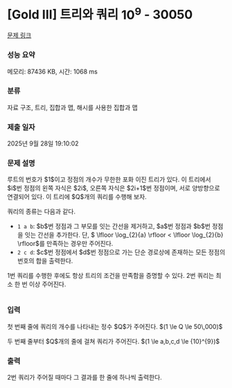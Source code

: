 # [Gold III] 트리와 쿼리 ${10}^{9}$ - 30050 

[문제 링크](https://www.acmicpc.net/problem/30050) 

### 성능 요약

메모리: 87436 KB, 시간: 1068 ms

### 분류

자료 구조, 트리, 집합과 맵, 해시를 사용한 집합과 맵

### 제출 일자

2025년 9월 28일 19:10:02

### 문제 설명

<p>루트의 번호가 $1$이고 정점의 개수가 무한한 포화 이진 트리가 있다. 이 트리에서 $i$번 정점의 왼쪽 자식은 $2i$, 오른쪽 자식은 $2i+1$번 정점이며, 서로 양방향으로 연결되어 있다. 이 트리에 $Q$개의 쿼리를 수행해 보자.</p>

<p>쿼리의 종류는 다음과 같다.</p>

<ul>
	<li><code>1 a b</code>: $b$번 정점과 그 부모를 잇는 간선을 제거하고, $a$번 정점과 $b$번 정점을 잇는 간선을 추가한다. 단, $ \lfloor \log_{2}{a} \rfloor < \lfloor \log_{2}{b} \rfloor$를 만족하는 경우만 주어진다.</li>
	<li><code>2 c d</code>: $c$번 정점에서 $d$번 정점으로 가는 단순 경로상에 존재하는 모든 정점의 번호의 합을 출력한다.</li>
</ul>

<p>1번 쿼리를 수행한 후에도 항상 트리의 조건을 만족함을 증명할 수 있다. 2번 쿼리는 최소 한 번 이상 주어진다.</p>

<p style="text-align: center;"><img alt="" src="https://upload.acmicpc.net/a62a5742-b786-4329-b92f-22d420b8a4dc/-/preview/"></p>

### 입력 

 <p>첫 번째 줄에 쿼리의 개수를 나타내는 정수 $Q$가 주어진다. $(1 \le Q \le 50\,000)$</p>

<p>두 번째 줄부터 $Q$개의 줄에 걸쳐 쿼리가 주어진다. $(1 \le a,b,c,d \le {10}^{9})$</p>

### 출력 

 <p>2번 쿼리가 주어질 때마다 그 결과를 한 줄에 하나씩 출력한다.</p>


